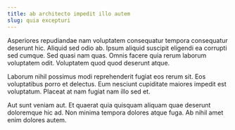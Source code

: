 ```yaml
---
title: ab architecto impedit illo autem
slug: quia excepturi
---
```


Asperiores repudiandae nam voluptatem consequatur tempora consequatur deserunt hic. Aliquid sed odio ab. Ipsum aliquid suscipit eligendi ea corrupti sed cumque. Sed quasi nam quas. Omnis facere quia rerum laborum voluptatem odit. Voluptatem quod quod deserunt atque.

Laborum nihil possimus modi reprehenderit fugiat eos rerum sit. Eos voluptatibus porro et delectus. Eum nesciunt cupiditate maiores impedit est voluptatum. Placeat at nam fugiat nam illo sed et.

Aut sunt veniam aut. Et quaerat quia quisquam aliquam quae deserunt doloremque hic ad. Non minima tempora dolores atque fuga. Ab nihil amet enim dolores autem.

